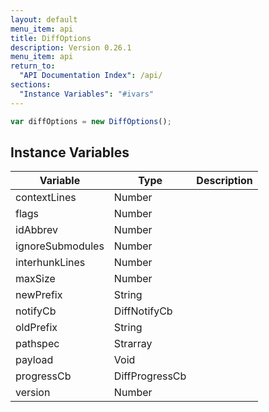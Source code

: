 ```yaml
---
layout: default
menu_item: api
title: DiffOptions
description: Version 0.26.1
menu_item: api
return_to:
  "API Documentation Index": /api/
sections:
  "Instance Variables": "#ivars"
---
```


```js
var diffOptions = new DiffOptions();
```

## <a name="ivars"></a>Instance Variables

| Variable | Type | Description |
| --- | --- | --- |
| <a name="contextLines"></a>contextLines | Number |  |
| <a name="flags"></a>flags | Number |  |
| <a name="idAbbrev"></a>idAbbrev | Number |  |
| <a name="ignoreSubmodules"></a>ignoreSubmodules | Number |  |
| <a name="interhunkLines"></a>interhunkLines | Number |  |
| <a name="maxSize"></a>maxSize | Number |  |
| <a name="newPrefix"></a>newPrefix | String |  |
| <a name="notifyCb"></a>notifyCb | DiffNotifyCb |  |
| <a name="oldPrefix"></a>oldPrefix | String |  |
| <a name="pathspec"></a>pathspec | Strarray |  |
| <a name="payload"></a>payload | Void |  |
| <a name="progressCb"></a>progressCb | DiffProgressCb |  |
| <a name="version"></a>version | Number |  |

